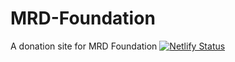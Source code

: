 # MRD-Foundation
A donation site for MRD Foundation
[![Netlify Status](https://api.netlify.com/api/v1/badges/57213495-3621-429a-831a-cf0af73349a6/deploy-status)](https://app.netlify.com/sites/mrd-foundation/deploys)
